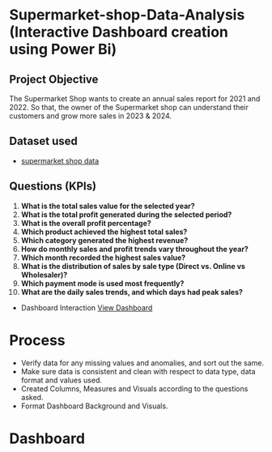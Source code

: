 # Supermarket-shop-Data-Analysis (Interactive Dashboard creation using Power Bi) 

## Project Objective

The Supermarket Shop wants to create an annual sales report for 2021 and 2022. So that, the owner of the Supermarket shop can understand their customers and grow more sales in 2023 & 2024.

## Dataset used
- <a href="https://github.com/dikshith900/Data-Analysis-DASHBOARD/blob/main/Sales-Dashboard-file.xlsx">supermarket shop data</a>

## Questions (KPIs)

1. **What is the total sales value for the selected year?**  
2. **What is the total profit generated during the selected period?**  
3. **What is the overall profit percentage?**  
4. **Which product achieved the highest total sales?**  
5. **Which category generated the highest revenue?**  
6. **How do monthly sales and profit trends vary throughout the year?**  
7. **Which month recorded the highest sales value?**  
8. **What is the distribution of sales by sale type (Direct vs. Online vs Wholesaler)?**  
9. **Which payment mode is used most frequently?**  
10. **What are the daily sales trends, and which days had peak sales?**

- Dashboard Interaction <a href="https://github.com/dikshith900/Data-Analysis-DASHBOARD/blob/main/Screenshot%202025-04-10%20111156.png">View Dashboard</a>

# Process

- Verify data for any missing values and anomalies, and sort out the same.
- Make sure data is consistent and clean with respect to data type, data format and values used.
- Created Columns, Measures and Visuals according to the questions asked.
- Format Dashboard Background and Visuals.

# Dashboard


